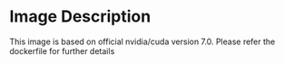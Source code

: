 # Image Description
This image is based on official nvidia/cuda version 7.0. Please refer the dockerfile for further details